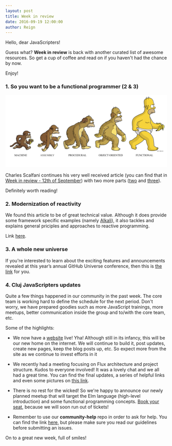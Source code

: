 ```yaml
---
layout: post
title: Week in review
date: 2016-09-19 12:00:00
author: Reign
---
```


Hello, dear JavaScripters!

Guess what? __Week in review__ is back with another curated list of awesome
resources. So get a cup of coffee and read on if you haven't had the chance
by now. 

Enjoy!

### 1. So you want to be a functional programmer (2 & 3)

![Be a functional programmer](/img/2016-09-12-week-in-review-img-one.png)

Charles Scalfani continues his very well received article (you can find that
in [Week in review - 12th of September](http://cluj-javascripters.github.io/2016/09/12/week-in-review.html)) with two more parts ([two](https://medium.com/@cscalfani/so-you-want-to-be-a-functional-programmer-part-2-7005682cec4a#.56v2my2sb) and [three](https://medium.com/@cscalfani/so-you-want-to-be-a-functional-programmer-part-3-1b0fd14eb1a7#.f7wzdl313)).

Definitely worth reading!

### 2. Modernization of reactivity

We found this article to be of great technical value. Although it does
provide some framework specific examples (namely [Alkali](http://kriszyp.github.io/alkali/)),
it also tackles and explains general priciples and approaches to reactive programming. 

Link [here](https://davidwalsh.name/modernization-reactivity).

### 3. A whole new universe

If you're interested to learn about the exciting features and announcements
revealed at this year’s annual GitHub Universe conference, then
this is [the link](https://github.com/universe-2016) for you.

### 4. Cluj JavaScripters updates

Quite a few things happened in our community in the past week. The core team is working
hard to define the schedule for the next period. Don't worry, we have prepared
goodies such as more JavaScript trainings, more meetups, better communication inside
the group and to/with the core team, etc.

Some of the highlights:

- We now have a [website](http://cluj-javascripters.github.io/) live! Yha! Although still
in its infancy, this will be our new home on the internet. We will continue to build it, post
updates, create new pages, keep the blog posts up, etc. So expect more from the site as we
continue to invest efforts in it

- We recently had a meeting focusing on Flux architecture and project structure. Kudos to
everyone involved! It was a lovely chat and we all had a great time. You can find the final
updates, a series of helpful links and even some pictures on [this link](https://www.meetup.com/Cluj-Javascripters/events/233919029/?comment_table_id=470311732&comment_table_name=event_comment).

- There is no rest for the wicked! So we're happy to announce our newly planned meetup that
will target the Elm language (high-level introduction) and some functional programming concepts. [Book your seat](https://www.meetup.com/Cluj-Javascripters/events/234214960/), because
we will soon run out of tickets!

- Remember to use our __community-help__ repo in order to ask for help. You can find the link [here](https://github.com/cluj-javascripters/community-help),
but please make sure you read our guidelines before submitting an issues.  

On to a great new week, full of smiles!
